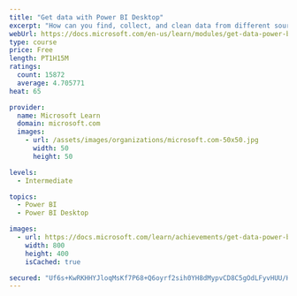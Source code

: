 ```yaml
---
title: "Get data with Power BI Desktop"
excerpt: "How can you find, collect, and clean data from different sources? Power BI is a tool for making sense of your data. You will learn tricks to make data-gathering easier."
webUrl: https://docs.microsoft.com/en-us/learn/modules/get-data-power-bi/
type: course
price: Free
length: PT1H15M
ratings:
  count: 15872
  average: 4.705771
heat: 65

provider:
  name: Microsoft Learn
  domain: microsoft.com
  images:
    - url: /assets/images/organizations/microsoft.com-50x50.jpg
      width: 50
      height: 50

levels:
  - Intermediate

topics:
  - Power BI
  - Power BI Desktop

images:
  - url: https://docs.microsoft.com/learn/achievements/get-data-power-bi-desktop-social.png
    width: 800
    height: 400
    isCached: true

secured: "Uf6s+KwRKHHYJloqMsKf7P68+Q6oyrf2sih0YH8dMypvCD8C5gOdLFyvHUU/H4+IznH8lTmUH7VODh4vwJd4x1P5texH4cSswNesxKHiWCykHWRlXbzmAy33y27IQCQ0SX7s61yjxjvD7CvJHra7OxwoOeibsq5sx/j+coFTU/9xSYTQf9i4STHCPyMPNc8Qrd5jXf7knITQPCoPfMbxZWYKFMm4bAsyfkJ+lwsLJhQ6EvQeUDxUdOXeaLWzE75VOXL6e8DYz/8daGSvVfHmunnY+jk1M8Z211ZOGn3iVwHRfFb98WCCFNCPGx0L9KFUW3vzeQrgXnYBpMiZNWYkGFtpa3NNc9Fm8tTA6SJKzOr4z2Ofmequnj7Bm1H10wBfSZiS2uV/FsDZJjy/kmv7AkH6kXa4e40ytXNFgx7zSb9ERHv2WLO9XoVOJ31tzSCu;hQaCAD5NgxY6Z7gznmI14A=="
---
```


